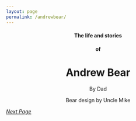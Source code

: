 ```yaml
---
layout: page
permalink: /andrewbear/
---
```


<h4 style="text-align: center;" markdown="1">The life and stories</h4>
<h4 style="text-align: center;" markdown="1">of</h4>
<h1 style="text-align: center;" markdown="1">Andrew Bear</h1>


<p style="text-align: center;" markdown="1">By Dad</p>
<p style="text-align: center;" markdown="1">Bear design by Uncle Mike</p>




[_Next Page_](/Preface)
